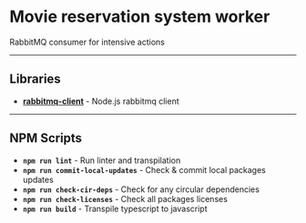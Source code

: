 # Movie reservation system worker

RabbitMQ consumer for intensive actions

---

## Libraries

- **[rabbitmq-client](<(https://github.com/expressjs/express)>)** - Node.js rabbitmq client

---

## NPM Scripts

- **`npm run lint`** - Run linter and transpilation
- **`npm run commit-local-updates`** - Check & commit local packages updates
- **`npm run check-cir-deps`** - Check for any circular dependencies
- **`npm run check-licenses`** - Check all packages licenses
- **`npm run build`** - Transpile typescript to javascript
